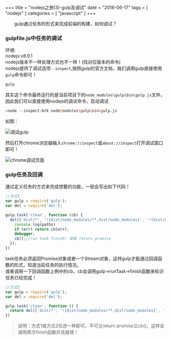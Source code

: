 +++
title = "nodejs之旅(3)-gulp及调试"
date = "2018-06-17"
tags = [ "nodejs" ]
categories = [ "javascript" ]
+++

　　gulp通过任务的形式来完成前端的构建，如何调试？
<!--more-->
### gulpfile.js中任务的调试

环境:  
nodejs:v8.9.1  
nodejs版本不一样处理方式也不一样！(找对应版本的命令)  
nodejs提供了调试选项`--inspect`,按照gulp的官方文档，我们调用gulp直接使用`gulp`命令即可！

```js
gulp
```

其实这个命令最终运行的是当前项目下的`node_modules\gulp\bin\gulp.js`文件，因此我们可以直接使用nodejs的调试命令，启动调试

```bash
>node --inspect-brk node\modules\gulp\bin\gulp.js
```

如图：  

![调试gulp](../../pictures/QQ20180617004437.png '点我访问')  

然后打开chrome浏览器输入`chrome://inspect`或`about://inspect`打开调试窗口即可！

![chrome调试页面](../../pictures/QQ20180617004647.png '点我访问')  

### gulp任务及回调

通过定义任务的方式来完成想要的功能，一般会写出如下代码！

```js
//方式1
var gulp = require('gulp');
var del = require('del');

gulp.task('clean', function (cb) {
  del(['dist/*', '!{dist/node_modules/**,dist/node_modules}', '!{dist/upload/**,dist/upload}']).then((paths, err) => {
    console.log(paths)
    if (err) return cb(err);
    debugger;
    cb();//run task finish! 或者 return promise
  });
})
```

task任务必须返回Promise对象或者一个Stream对象，这样gulp才能通过回调函数的形式，知道当前任务的执行情况。  
或者调用一下回调函数上例中的cb，cb会调用gulp->runTask->finish函数来标识任务已经完成！

```js
//方式2
var gulp = require('gulp');
var del = require('del');

gulp.task('clean', function () {
  return del(['dist/*', '!{dist/node_modules/**,dist/node_modules}', '!{dist/upload/**,dist/upload}'])
})
```

> 说明：方式1或方式2任选一种即可，不可又return promise又cb()，这样会调用两次finish函数并且报错！

























